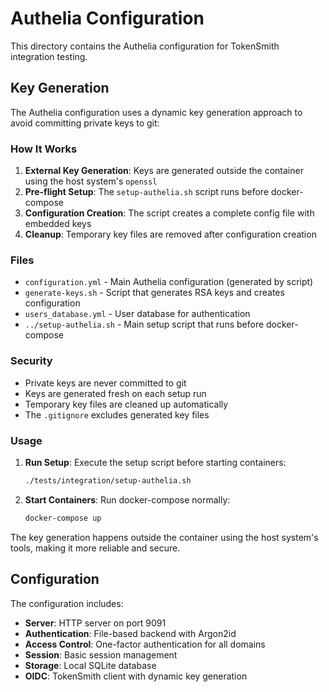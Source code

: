 <!--
Copyright © 2025 OpenCHAMI a Series of LF Projects, LLC

SPDX-License-Identifier: MIT
-->

# Authelia Configuration

This directory contains the Authelia configuration for TokenSmith integration testing.

## Key Generation

The Authelia configuration uses a dynamic key generation approach to avoid committing private keys to git:

### How It Works

1. **External Key Generation**: Keys are generated outside the container using the host system's `openssl`
2. **Pre-flight Setup**: The `setup-authelia.sh` script runs before docker-compose
3. **Configuration Creation**: The script creates a complete config file with embedded keys
4. **Cleanup**: Temporary key files are removed after configuration creation

### Files

- `configuration.yml` - Main Authelia configuration (generated by script)
- `generate-keys.sh` - Script that generates RSA keys and creates configuration
- `users_database.yml` - User database for authentication
- `../setup-authelia.sh` - Main setup script that runs before docker-compose

### Security

- Private keys are never committed to git
- Keys are generated fresh on each setup run
- Temporary key files are cleaned up automatically
- The `.gitignore` excludes generated key files

### Usage

1. **Run Setup**: Execute the setup script before starting containers:
   ```bash
   ./tests/integration/setup-authelia.sh
   ```

2. **Start Containers**: Run docker-compose normally:
   ```bash
   docker-compose up
   ```

The key generation happens outside the container using the host system's tools, making it more reliable and secure.

## Configuration

The configuration includes:

- **Server**: HTTP server on port 9091
- **Authentication**: File-based backend with Argon2id
- **Access Control**: One-factor authentication for all domains
- **Session**: Basic session management
- **Storage**: Local SQLite database
- **OIDC**: TokenSmith client with dynamic key generation 